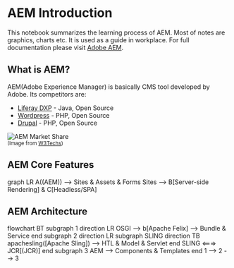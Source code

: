 # AEM Introduction

This notebook summarizes the learning process of AEM. Most of notes are graphics, charts etc. It is used as a guide in workplace. For full documentation please visit [Adobe AEM](https://experienceleague.adobe.com/docs/experience-manager.html?lang=en).

## What is AEM?

AEM(Adobe Experience Manager) is basically CMS tool developed by Adobe. Its competitors are:

- [Liferay DXP](https://www.liferay.com/developers) - Java, Open Source
- [Wordpress](https://wordpress.org/) - PHP, Open Source
- [Drupal](https://www.drupal.org/) - PHP, Open Source

![AEM Market Share](/assets/img/aem/cm-adobeexperiencemanager.png)
<br>
<small> 
(Image from <a href="https://w3techs.com/technologies/details/cm-adobeexperiencemanager#:~:text=Adobe%20Experience%20Manager%20is%20used,is%200.1%25%20of%20all%20websites">W3Techs</a>) 
</small>

## AEM Core Features

<div class="mermaid">
		graph LR
		A((AEM)) --> Sites & Assets & Forms 
		Sites --> B[Server-side Rendering] & C[Headless/SPA]
</div>

## AEM Architecture


<div class="mermaid">
	flowchart BT
		subgraph 1
			direction LR
			OSGI --> b[Apache Felix] --> Bundle & Service
    end
		subgraph 2
			direction LR
			subgraph SLING
				direction TB
				apachesling([Apache Sling]) -->  HTL & Model & Servlet
			end
			SLING <===> JCR[(JCR)]
    end
		subgraph 3
			AEM --> Components & Templates
    end
		1 --> 2 --> 3
</div>